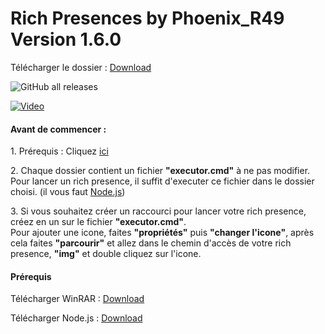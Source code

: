 Rich Presences by Phoenix\_R49 Version 1.6.0
============================================
Télécharger le dossier : [Download](https://cdn.discordapp.com/attachments/946416718580948993/953023581783224362/Rich_Presences_-_Phoenix_R49.rar)

![GitHub all releases](https://img.shields.io/github/downloads/phoenixr49/Rich-Presences/total?color=a&label=T%C3%A9l%C3%A9chargements)

[![Video](http://img.youtube.com/vi/n9DtH7EzWKo/0.jpg)](https://youtu.be/n9DtH7EzWKo)

#### Avant de commencer :  
1\. Prérequis : Cliquez [ici](https://github.com/phoenixr49/Rich-Presences#pr%C3%A9requis)  
  
2\. Chaque dossier contient un fichier **"executor.cmd"** à ne pas modifier.  
Pour lancer un rich presence, il suffit d'executer ce fichier dans le dossier choisi. (il vous faut [Node.js](https://nodejs.org/))  
  
3\. Si vous souhaitez créer un raccourci pour lancer votre rich presence, créez en un sur le fichier **"executor.cmd"**.  
Pour ajouter une icone, faites **"propriétés"** puis **"changer l'icone"**, après cela faites **"parcourir"** et allez dans le chemin d'accès de votre rich presence, **"img"** et double cliquez sur l'icone.

#### Prérequis

Télécharger WinRAR : [Download](https://www.win-rar.com/predownload.html?&L=10)

Télécharger Node.js : [Download](https://nodejs.org/)
